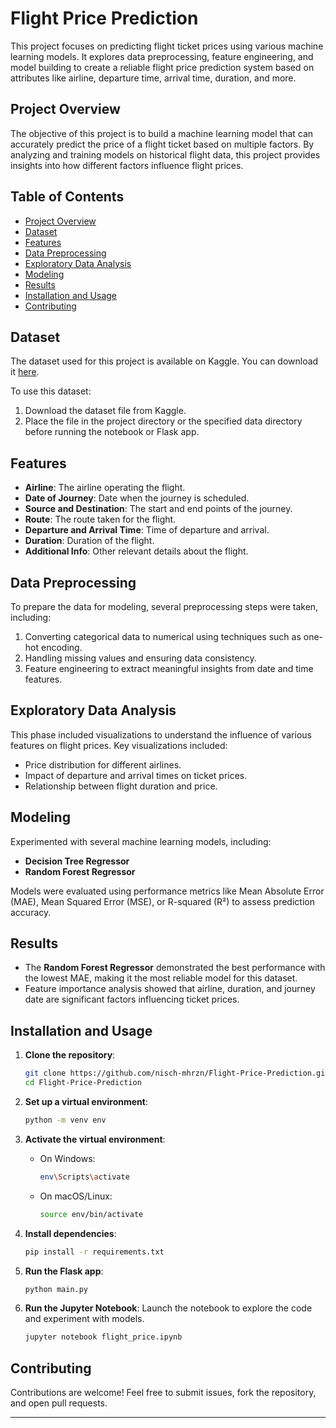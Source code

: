 # Flight Price Prediction

This project focuses on predicting flight ticket prices using various machine learning models. It explores data preprocessing, feature engineering, and model building to create a reliable flight price prediction system based on attributes like airline, departure time, arrival time, duration, and more.

## Project Overview

The objective of this project is to build a machine learning model that can accurately predict the price of a flight ticket based on multiple factors. By analyzing and training models on historical flight data, this project provides insights into how different factors influence flight prices.

## Table of Contents

- [Project Overview](#project-overview)
- [Dataset](#dataset)
- [Features](#features)
- [Data Preprocessing](#data-preprocessing)
- [Exploratory Data Analysis](#exploratory-data-analysis)
- [Modeling](#modeling)
- [Results](#results)
- [Installation and Usage](#installation-and-usage)
- [Contributing](#contributing)


## Dataset

The dataset used for this project is available on Kaggle. You can download it [here](https://www.kaggle.com/datasets/nikhilmittal/flight-fare-prediction-mh).

To use this dataset:
1. Download the dataset file from Kaggle.
2. Place the file in the project directory or the specified data directory before running the notebook or Flask app.

## Features

- **Airline**: The airline operating the flight.
- **Date of Journey**: Date when the journey is scheduled.
- **Source and Destination**: The start and end points of the journey.
- **Route**: The route taken for the flight.
- **Departure and Arrival Time**: Time of departure and arrival.
- **Duration**: Duration of the flight.
- **Additional Info**: Other relevant details about the flight.

## Data Preprocessing

To prepare the data for modeling, several preprocessing steps were taken, including:

1. Converting categorical data to numerical using techniques such as one-hot encoding.
2. Handling missing values and ensuring data consistency.
3. Feature engineering to extract meaningful insights from date and time features.

## Exploratory Data Analysis

This phase included visualizations to understand the influence of various features on flight prices. Key visualizations included:

- Price distribution for different airlines.
- Impact of departure and arrival times on ticket prices.
- Relationship between flight duration and price.

## Modeling

Experimented with several machine learning models, including:

- **Decision Tree Regressor**
- **Random Forest Regressor**

Models were evaluated using performance metrics like Mean Absolute Error (MAE), Mean Squared Error (MSE), or R-squared (R²)  to assess prediction accuracy.

## Results

- The **Random Forest Regressor** demonstrated the best performance with the lowest MAE, making it the most reliable model for this dataset.
- Feature importance analysis showed that airline, duration, and journey date are significant factors influencing ticket prices.

## Installation and Usage

1. **Clone the repository**:
    ```bash
    git clone https://github.com/nisch-mhrzn/Flight-Price-Prediction.git
    cd Flight-Price-Prediction
    ```

2. **Set up a virtual environment**:
    ```bash
    python -m venv env
    ```

3. **Activate the virtual environment**:
   - On Windows:
     ```bash
     env\Scripts\activate
     ```
   - On macOS/Linux:
     ```bash
     source env/bin/activate
     ```

4. **Install dependencies**:
    ```bash
    pip install -r requirements.txt
    ```

5. **Run the Flask app**:
    ```bash
    python main.py
    ```

6. **Run the Jupyter Notebook**:
   Launch the notebook to explore the code and experiment with models.
   ```bash
   jupyter notebook flight_price.ipynb
   ```

## Contributing

Contributions are welcome! Feel free to submit issues, fork the repository, and open pull requests.



--- 

